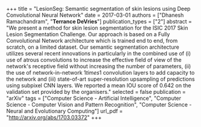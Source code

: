 +++
title = "LesionSeg: Semantic segmentation of skin lesions using Deep Convolutional Neural Network"
date = 2017-03-01
authors = ["Dhanesh Ramachandram", "**Terrance DeVries**"]
publication_types = ["2"]
abstract = "We present a method for skin lesion segmentation for the ISIC 2017 Skin Lesion Segmentation Challenge. Our approach is based on a Fully Convolutional Network architecture which is trained end to end, from scratch, on a limited dataset. Our semantic segmentation architecture utilizes several recent innovations in particularly in the combined use of (i) use of atrous convolutions to increase the effective field of view of the network's receptive field without increasing the number of parameters, (ii) the use of network-in-network $1times1$ convolution layers to add capacity to the network and (iii) state-of-art super-resolution upsampling of predictions using subpixel CNN layers. We reported a mean IOU score of 0.642 on the validation set provided by the organisers."
selected = false
publication = "arXiv"
tags = ["Computer Science - Artificial Intelligence", "Computer Science - Computer Vision and Pattern Recognition", "Computer Science - Neural and Evolutionary Computing"]
url_pdf = "http://arxiv.org/abs/1703.03372"
+++

